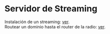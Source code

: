 # Servidor de Streaming
Instalación de un streaming: [ver](streaming.md).  
Routear un dominio hasta el router de la radio: [ver](router.md).  

